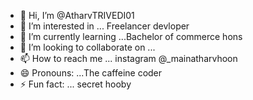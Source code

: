 - 👋 Hi, I’m @AtharvTRIVEDI01
- 👀 I’m interested in ... Freelancer devloper
- 🌱 I’m currently learning ...Bachelor of commerce hons
- 💞️ I’m looking to collaborate on ...  
- 📫 How to reach me ... instagram @_mainatharvhoon
- 😄 Pronouns: ...The caffeine coder
- ⚡ Fun fact: ... secret hooby

<!---
AtharvTRIVEDI01/AtharvTRIVEDI01 is a ✨ special ✨ repository because its `README.md` (this file) appears on your GitHub profile.
You can click the Preview link to take a look at your changes.
--->

